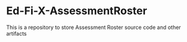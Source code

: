 # Ed-Fi-X-AssessmentRoster
This is a repository to store Assessment Roster source code and other artifacts
